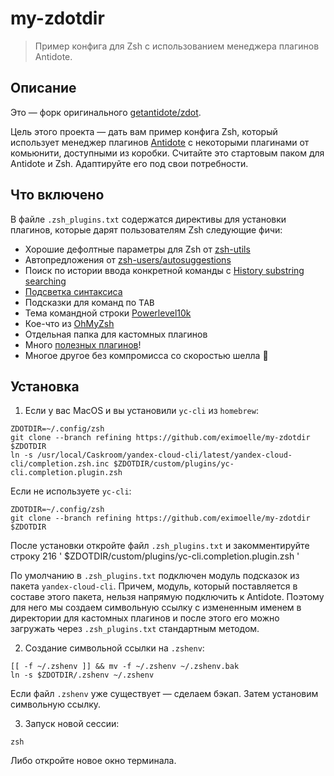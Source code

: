 # my-zdotdir

> Пример конфига для Zsh с использованием менеджера плагинов Antidote.

## Описание

Это — форк оригинального [getantidote/zdot](https://github.com/getantidote/zdot).

Цель этого проекта — дать вам пример конфига Zsh, который использует менеджер плагинов [Antidote] с некоторыми плагинами от комьюнити, доступными из коробки. Считайте это стартовым паком для Antidote и Zsh. Адаптируйте его под свои потребности.

## Что включено

В файле `.zsh_plugins.txt` содержатся директивы для установки плагинов, которые дарят пользователям Zsh следующие фичи:
- Хорошие дефолтные параметры для Zsh от [zsh-utils](https://github.com/sorin-ionescu/prezto)
- Автопредложения от [zsh-users/autosuggestions](https://github.com/zsh-users/zsh-autosuggestions)
- Поиск по истории ввода конкретной команды с [History substring searching](https://github.com/zsh-users/zsh-history-substring-search)
- [Подсветка синтаксиса](https://github.com/zdharma-continuum/fast-syntax-highlighting)
- Подсказки для команд по <kbd>TAB</kbd>
- Тема командной строки [Powerlevel10k](https://github.com/romkatv/powerlevel10k)
- Кое-что из [OhMyZsh](https://github.com/ohmyzsh/ohmyzsh)
- Отдельная папка для кастомных плагинов
- Много [полезных плагинов](https://github.com/unixorn/awesome-zsh-plugins)!
- Многое другое без компромисса со скоростью шелла :rocket:

## Установка

1. Если у вас MacOS и вы установили `yc-cli` из `homebrew`:
```
ZDOTDIR=~/.config/zsh
git clone --branch refining https://github.com/eximoelle/my-zdotdir $ZDOTDIR
ln -s /usr/local/Caskroom/yandex-cloud-cli/latest/yandex-cloud-cli/completion.zsh.inc $ZDOTDIR/custom/plugins/yc-cli.completion.plugin.zsh
```

Если не используете `yc-cli`:
```
ZDOTDIR=~/.config/zsh
git clone --branch refining https://github.com/eximoelle/my-zdotdir $ZDOTDIR
```

После установки откройте файл `.zsh_plugins.txt` и закомментируйте строку 216 ' $ZDOTDIR/custom/plugins/yc-cli.completion.plugin.zsh '

По умолчанию в `.zsh_plugins.txt` подключен модуль подсказок из пакета `yandex-cloud-cli`. Причем, модуль, который поставляется в составе этого пакета, нельзя напрямую подключить к Antidote. Поэтому для него мы создаем символьную ссылку с измененным именем в директории для кастомных плагинов и после этого его можно загружать через `.zsh_plugins.txt` стандартным методом.

2. Создание символьной ссылки на `.zshenv`:
```
[[ -f ~/.zshenv ]] && mv -f ~/.zshenv ~/.zshenv.bak
ln -s $ZDOTDIR/.zshenv ~/.zshenv
```

Если файл `.zshenv` уже существует — сделаем бэкап. Затем установим символьную ссылку.

3. Запуск новой сессии:
```
zsh
```

Либо откройте новое окно терминала.

[Antidote]: https://getantidote.github.io
